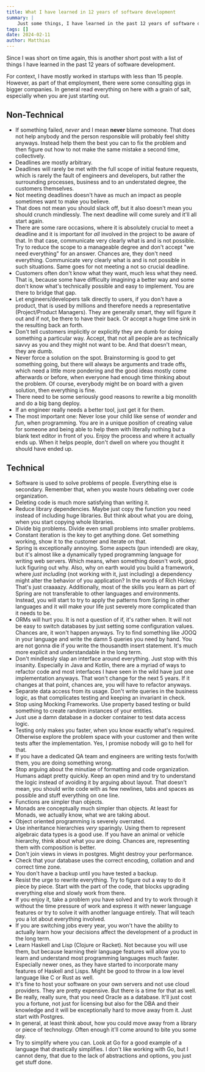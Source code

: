 ```yaml
---
title: What I have learned in 12 years of software development
summary: |
    Just some things, I have learned in the past 12 years of software development.
tags: []
date: 2024-02-11
author: Matthias
---
```


Since I was short on time again, this is another short post with a
list of things I have learned in the past 12 years of software
development. 

For context, I have mostly worked in startups with less than 15
people. However, as part of that employment, there were some
consulting gigs in bigger companies. In general read everything on
here with a grain of salt, especially when you are just starting out.


## Non-Technical

- If something failed, *never* and I mean **never** blame
  someone. That does not help anybody and the person responsible will
  probably feel shitty anyways. Instead help them the best you can to
  fix the problem and then figure out how to not make the same mistake
  a second time, collectively.
- Deadlines are mostly arbitrary.
- Deadlines will rarely be met with the full scope of initial feature
  requests, which is rarely the fault of engineers and developers, but
  rather the surrounding processes, business and to an understated
  degree, the customers themselves.
- Not meeting deadlines doesn't have as much an impact as people
  sometimes want to make you believe.
- That does not mean you should slack off, but it also doesn't mean
  you should crunch mindlessly. The next deadline will come surely and
  it'll all start again.
- There are some rare occasions, where it is absolutely crucial to
  meet a deadline and it is important for *all* involved in the
  project to be aware of that. In that case, communicate very clearly
  what is and is not possible. Try to reduce the scope to a manageable
  degree and don't accept "we need everything" for an answer. Chances
  are, they don't need everything. Communicate very clearly what is
  and is not possible in such situations. Same goes for not meeting a
  not so crucial deadline.
- Customers often don't know what they want, much less what they
  need. That is, because some have difficulty imagining a better way
  and some don't know what's technically possible and easy to
  implement. You are there to bridge that gap.
- Let engineers/developers talk directly to users, if you don't have a
  product, that is used by millions and therefore needs a
  representative (Project/Product Managers). They are generally smart,
  they will figure it out and if not, be there to have their back. Or
  accept a huge time sink in the resulting back an forth.
- Don't tell customers implicitly or explicitly they are dumb for
  doing something a particular way. Accept, that not all people are as
  technically savvy as you and they might not want to be. And that
  doesn't mean, they are dumb.
- Never force a solution on the spot. Brainstorming is good to get
  something going, but there will always be arguments and trade offs,
  which need a little more pondering and the good ideas mostly come
  afterwards or before, when everyone had enough time thinking about
  the problem. Of course, everybody might be on board with a given
  solution, then everything is fine.
- There need to be some seriously good reasons to rewrite a big
  monolith and do a big bang deploy.
- If an engineer really needs a better tool, just get it for them.
- The most important one: Never lose your child like sense of *wonder*
  and *fun*, when programming. You are in a unique position of
  creating value for someone and being able to help them with
  literally nothing but a blank text editor in front of you. Enjoy the
  process and where it actually ends up. When it helps people, don't
  dwell on where you thought it should have ended up.
  

## Technical

- Software is used to solve problems of people. Everything else is
  secondary. Remember that, when you waste hours debating over code
  organization.
- Deleting code is much more satisfying than writing it.
- Reduce library dependencies. Maybe just copy the function you need
  instead of including huge libraries. But think about what you are
  doing, when you start copying whole libraries.
- Divide big problems. Divide even small problems into smaller
  problems.
- Constant iteration is the key to get anything done. Get something
  working, show it to the customer and iterate on that.
- Spring is exceptionally annoying. Some aspects (pun intended) are
  okay, but it's almost like a dynamically typed programming language
  for writing web servers. Which means, when something doesn't work,
  good luck figuring out why. Also, why on earth would you build a
  framework, where *just including* (not working with it, just
  including) a dependency might alter the behavior of you application?
  In the words of Rich Hickey: That's just craaaazy. Additionally,
  most of the skills you learn as part of Spring are not transferable
  to other languages and environments. Instead, you will start to try
  to apply the patterns from Spring in other languages and it will
  make your life just severely more complicated than it needs to be.
- ORMs will hurt you. It is not a question of if, it's rather when. It
  will not be easy to switch databases by just setting some
  configuration values. Chances are, it won't happen anyways. Try to
  find something like JOOQ in your language and write the damn 5
  queries you need by hand. You are not gonna die if you write the
  thousandth insert statement. It's much more explicit and
  understandable in the long term.
- Don't mindlessly slap an interface around everything. Just stop with
  this insanity. Especially in Java and Kotlin, there are a myriad of
  ways to refactor code and most interfaces I have seen in the wild
  have just one implementation anyways. That won't change for the next
  5 years. If it changes at that point, chances are, you will have to
  refactor anyways.
- Separate data access from its usage. Don't write queries in the
  business logic, as that complicates testing and keeping an invariant
  in check.
- Stop using Mocking Frameworks. Use property based testing or build
  something to create random instances of your entities.
- Just use a damn database in a docker container to test data access
  logic.
- Testing only makes you faster, when you know exactly what's
  required. Otherwise explore the problem space with your customer and
  then write tests after the implementation. Yes, I promise nobody
  will go to hell for that.
- If you have a dedicated QA team and engineers are writing tests
  for/with them, you are doing something wrong.
- Stop arguing about the minutiae of formatting and code
  organization. Humans adapt pretty quickly. Keep an open mind and try
  to understand the logic instead of avoiding it by arguing about
  layout. That doesn't mean, you should write code with as few
  newlines, tabs and spaces as possible and stuff everything on one
  line.
- Functions are simpler than objects.
- Monads are conceptually much simpler than objects. At least for
  Monads, we actually know, what we are taking about.
- Object oriented programming is severely overrated.
- Use inheritance hierarchies *very* sparingly. Using them to
  represent algebraic data types is a good use. If you have an animal
  or vehicle hierarchy, think about what you are doing. Chances are,
  representing them with composition is better. 
- Don't join views in views in postgres. Might destroy your
  performance.
- Check that your database uses the correct encoding, collation and
  and correct time zone.
- You don't have a backup until you have tested a backup.
- Resist the urge to rewrite everything. Try to figure out a way to do
  it piece by piece. Start with the part of the code, that blocks
  upgrading everything else and slowly work from there.
- If you enjoy it, take a problem you have solved and try to work
  through it without the time pressure of work and express it with
  newer language features or try to solve it with another language
  entirely. That will teach you a lot about everything involved.
- If you are switching jobs every year, you won't have the ability to
  actually learn how your decisions affect the development of a
  product in the long term.
- Learn Haskell and Lisp (Clojure or Racket). Not because you will use
  them, but because learning their language features will allow you to
  learn and understand most programming languages much faster.
  Especially newer ones, as they have started to incorporate many
  features of Haskell and Lisps. Might be good to throw in a low level
  language like C or Rust as well.
- It's fine to host your software on your own servers and not use
  cloud providers. They are pretty expensive. But there is a time for
  that as well.
- Be really, really sure, that you need Oracle as a database. It'll
  just cost you a fortune, not just for licensing but also for the DBA
  and their knowledge and it will be exceptionally hard to move away
  from it. Just start with Postgres.
- In general, at least think about, how you could move away from a
  library or piece of technology. Often enough it'll come around to
  bite you some day.
- Try to simplify where you can. Look at Go for a good example of a
  language that drastically simplifies. I don't like working with Go,
  but I cannot deny, that due to the lack of abstractions and options,
  you just get stuff done.
